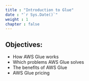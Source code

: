 ```yaml
---
title : "Introduction to Glue"
date : "`r Sys.Date()`"
weight : 1
chapter : false
---
```


## Objectives:
- How AWS Glue works
- Which problems AWS Glue solves
- The benefits of AWS Glue
- AWS Glue pricing




